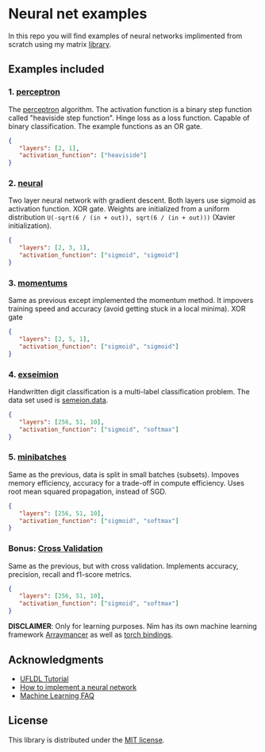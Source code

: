 # Neural net examples

In this repo  you will find examples of neural networks implimented from scratch using
my matrix [library](https://github.com/b3liever/manu).

## Examples included

### 1. [perceptron](perceptron.nim)

The [perceptron](https://en.wikipedia.org/wiki/Perceptron) algorithm.
The activation function is a binary step function called "heaviside step
function". Hinge loss as a loss function. Capable of binary
classification. The example functions as an OR gate.

```json
{
   "layers": [2, 1],
   "activation_function": ["heaviside"]
}
```

### 2. [neural](neural.nim)

Two layer neural network with gradient descent. Both layers use sigmoid as
activation function. XOR gate. Weights are initialized from a uniform
distribution ``U(-sqrt(6 / (in + out)), sqrt(6 / (in + out)))`` (Xavier initialization).

```json
{
   "layers": [2, 3, 1],
   "activation_function": ["sigmoid", "sigmoid"]
}
```

### 3. [momentums](momentums.nim)

Same as previous except implemented the momentum method. It impovers training
speed and accuracy (avoid getting stuck in a local minima). XOR gate

```json
{
   "layers": [2, 5, 1],
   "activation_function": ["sigmoid", "sigmoid"]
}
```

### 4. [exseimion](exseimion.nim)

Handwritten digit classification is a multi-label classification problem.
The data set used is [semeion.data](http://archive.ics.uci.edu/ml/machine-learning-databases/semeion/semeion.data).

```json
{
   "layers": [256, 51, 10],
   "activation_function": ["sigmoid", "softmax"]
}
```

### 5. [minibatches](minibatches.nim)

Same as the previous, data is split in small batches (subsets). Impoves memory
efficiency, accuracy for a trade-off in compute efficiency. Uses root mean squared propagation,
instead of SGD.

```json
{
   "layers": [256, 51, 10],
   "activation_function": ["sigmoid", "softmax"]
}
```

### Bonus: [Cross Validation](cross_validation.nim)

Same as the previous, but with cross validation. Implements accuracy,
precision, recall and f1-score metrics.

```json
{
   "layers": [256, 51, 10],
   "activation_function": ["sigmoid", "softmax"]
}
```

**DISCLAIMER**: Only for learning purposes. Nim has its own machine learning
framework [Arraymancer](https://github.com/mratsim/Arraymancer) as well as
[torch bindings](https://github.com/SciNim/flambeau).

## Acknowledgments

- [UFLDL Tutorial](http://ufldl.stanford.edu/tutorial/)
- [How to implement a neural network](https://peterroelants.github.io/posts/neural-network-implementation-part01/)
- [Machine Learning FAQ](https://sebastianraschka.com/faq/index.html)

## License

This library is distributed under the [MIT license](LICENSE).

